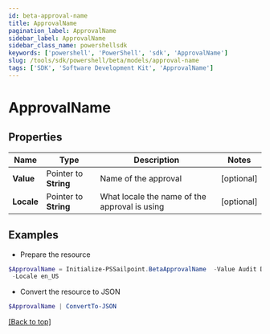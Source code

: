 ```yaml
---
id: beta-approval-name
title: ApprovalName
pagination_label: ApprovalName
sidebar_label: ApprovalName
sidebar_class_name: powershellsdk
keywords: ['powershell', 'PowerShell', 'sdk', 'ApprovalName'] 
slug: /tools/sdk/powershell/beta/models/approval-name
tags: ['SDK', 'Software Development Kit', 'ApprovalName']
---
```



# ApprovalName

## Properties

Name | Type | Description | Notes
------------ | ------------- | ------------- | -------------
**Value** |  Pointer to **String** | Name of the approval | [optional] 
**Locale** |  Pointer to **String** | What locale the name of the approval is using | [optional] 

## Examples

- Prepare the resource
```powershell
$ApprovalName = Initialize-PSSailpoint.BetaApprovalName  -Value Audit DB Access `
 -Locale en_US
```

- Convert the resource to JSON
```powershell
$ApprovalName | ConvertTo-JSON
```


[[Back to top]](#) 

